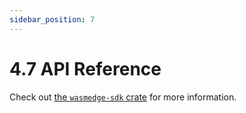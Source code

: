 ```yaml
---
sidebar_position: 7
---
```


# 4.7 API Reference

Check out [the `wasmedge-sdk` crate](https://crates.io/crates/wasmedge-sdk) for more information.
